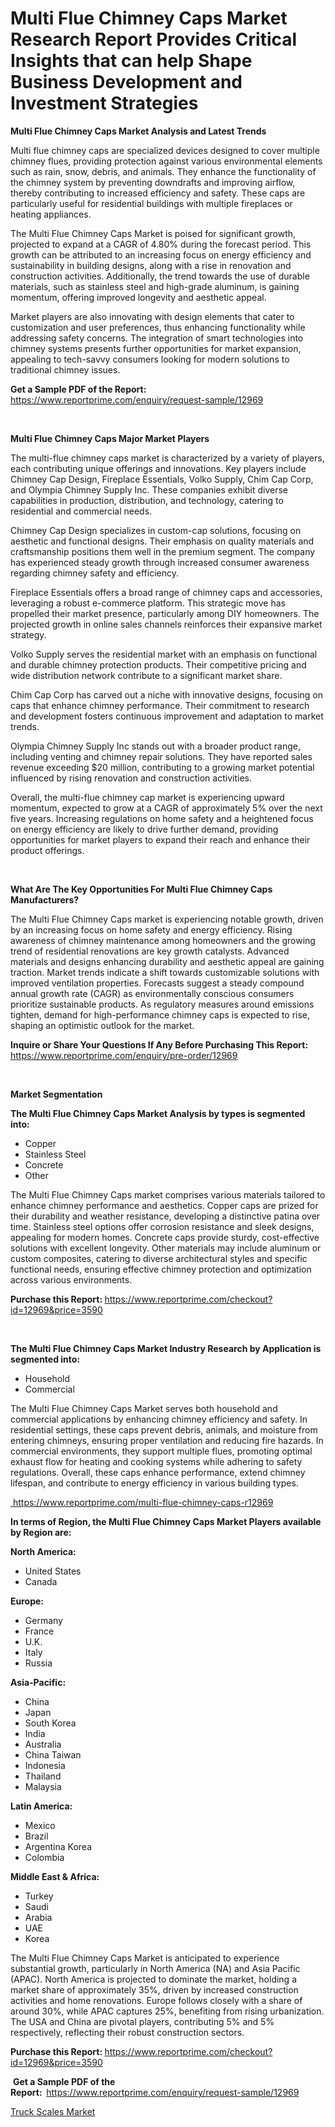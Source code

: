 <p><h1>Multi Flue Chimney Caps Market Research Report Provides Critical Insights that can help Shape Business Development and Investment Strategies</h1></p><p><strong>Multi Flue Chimney Caps Market Analysis and Latest Trends</strong></p>
<p><p>Multi flue chimney caps are specialized devices designed to cover multiple chimney flues, providing protection against various environmental elements such as rain, snow, debris, and animals. They enhance the functionality of the chimney system by preventing downdrafts and improving airflow, thereby contributing to increased efficiency and safety. These caps are particularly useful for residential buildings with multiple fireplaces or heating appliances.</p><p>The Multi Flue Chimney Caps Market is poised for significant growth, projected to expand at a CAGR of 4.80% during the forecast period. This growth can be attributed to an increasing focus on energy efficiency and sustainability in building designs, along with a rise in renovation and construction activities. Additionally, the trend towards the use of durable materials, such as stainless steel and high-grade aluminum, is gaining momentum, offering improved longevity and aesthetic appeal. </p><p>Market players are also innovating with design elements that cater to customization and user preferences, thus enhancing functionality while addressing safety concerns. The integration of smart technologies into chimney systems presents further opportunities for market expansion, appealing to tech-savvy consumers looking for modern solutions to traditional chimney issues.</p></p>
<p><strong>Get a Sample PDF of the Report:&nbsp;</strong> <a href="https://www.reportprime.com/enquiry/request-sample/12969?utm_campaign=2934&utm_medium=2&utm_source=Github&utm_content=ia&utm_term=19032025&utm_id=multi-flue-chimney-caps">https://www.reportprime.com/enquiry/request-sample/12969</a></p>
<p>&nbsp;</p>
<p><strong>Multi Flue Chimney Caps Major Market Players</strong></p>
<p><p>The multi-flue chimney caps market is characterized by a variety of players, each contributing unique offerings and innovations. Key players include Chimney Cap Design, Fireplace Essentials, Volko Supply, Chim Cap Corp, and Olympia Chimney Supply Inc. These companies exhibit diverse capabilities in production, distribution, and technology, catering to residential and commercial needs.</p><p>Chimney Cap Design specializes in custom-cap solutions, focusing on aesthetic and functional designs. Their emphasis on quality materials and craftsmanship positions them well in the premium segment. The company has experienced steady growth through increased consumer awareness regarding chimney safety and efficiency.</p><p>Fireplace Essentials offers a broad range of chimney caps and accessories, leveraging a robust e-commerce platform. This strategic move has propelled their market presence, particularly among DIY homeowners. The projected growth in online sales channels reinforces their expansive market strategy.</p><p>Volko Supply serves the residential market with an emphasis on functional and durable chimney protection products. Their competitive pricing and wide distribution network contribute to a significant market share.</p><p>Chim Cap Corp has carved out a niche with innovative designs, focusing on caps that enhance chimney performance. Their commitment to research and development fosters continuous improvement and adaptation to market trends.</p><p>Olympia Chimney Supply Inc stands out with a broader product range, including venting and chimney repair solutions. They have reported sales revenue exceeding $20 million, contributing to a growing market potential influenced by rising renovation and construction activities.</p><p>Overall, the multi-flue chimney cap market is experiencing upward momentum, expected to grow at a CAGR of approximately 5% over the next five years. Increasing regulations on home safety and a heightened focus on energy efficiency are likely to drive further demand, providing opportunities for market players to expand their reach and enhance their product offerings.</p></p>
<p>&nbsp;</p>
<p><strong>What Are The Key Opportunities For Multi Flue Chimney Caps Manufacturers?</strong></p>
<p><p>The Multi Flue Chimney Caps market is experiencing notable growth, driven by an increasing focus on home safety and energy efficiency. Rising awareness of chimney maintenance among homeowners and the growing trend of residential renovations are key growth catalysts. Advanced materials and designs enhancing durability and aesthetic appeal are gaining traction. Market trends indicate a shift towards customizable solutions with improved ventilation properties. Forecasts suggest a steady compound annual growth rate (CAGR) as environmentally conscious consumers prioritize sustainable products. As regulatory measures around emissions tighten, demand for high-performance chimney caps is expected to rise, shaping an optimistic outlook for the market.</p></p>
<p><strong>Inquire or Share Your Questions If Any Before Purchasing This Report:</strong> <a href="https://www.reportprime.com/enquiry/pre-order/12969?utm_campaign=2934&utm_medium=2&utm_source=Github&utm_content=ia&utm_term=19032025&utm_id=multi-flue-chimney-caps">https://www.reportprime.com/enquiry/pre-order/12969</a></p>
<p>&nbsp;</p>
<p><strong>Market Segmentation</strong></p>
<p><strong>The Multi Flue Chimney Caps Market Analysis by types is segmented into:</strong></p>
<p><ul><li>Copper</li><li>Stainless Steel</li><li>Concrete</li><li>Other</li></ul></p>
<p><p>The Multi Flue Chimney Caps market comprises various materials tailored to enhance chimney performance and aesthetics. Copper caps are prized for their durability and weather resistance, developing a distinctive patina over time. Stainless steel options offer corrosion resistance and sleek designs, appealing for modern homes. Concrete caps provide sturdy, cost-effective solutions with excellent longevity. Other materials may include aluminum or custom composites, catering to diverse architectural styles and specific functional needs, ensuring effective chimney protection and optimization across various environments.</p></p>
<p><strong>Purchase this Report:&nbsp;</strong><a href="https://www.reportprime.com/checkout?id=12969&price=3590&utm_campaign=2934&utm_medium=2&utm_source=Github&utm_content=ia&utm_term=19032025&utm_id=multi-flue-chimney-caps">https://www.reportprime.com/checkout?id=12969&price=3590</a></p>
<p>&nbsp;</p>
<p><strong>The Multi Flue Chimney Caps Market Industry Research by Application is segmented into:</strong></p>
<p><ul><li>Household</li><li>Commercial</li></ul></p>
<p><p>The Multi Flue Chimney Caps Market serves both household and commercial applications by enhancing chimney efficiency and safety. In residential settings, these caps prevent debris, animals, and moisture from entering chimneys, ensuring proper ventilation and reducing fire hazards. In commercial environments, they support multiple flues, promoting optimal exhaust flow for heating and cooking systems while adhering to safety regulations. Overall, these caps enhance performance, extend chimney lifespan, and contribute to energy efficiency in various building types.</p></p>
<p><a href="https://www.reportprime.com/multi-flue-chimney-caps-r12969?utm_campaign=2934&utm_medium=2&utm_source=Github&utm_content=ia&utm_term=19032025&utm_id=multi-flue-chimney-caps">&nbsp;https://www.reportprime.com/multi-flue-chimney-caps-r12969</a></p>
<p><strong>In terms of Region, the Multi Flue Chimney Caps Market Players available by Region are:</strong></p>
<p>
    <p> <strong> North America: </strong>
        <ul>
            <li>United States</li>
            <li>Canada</li>
        </ul>
        </p> 
    <p> <strong> Europe: </strong>
        <ul>
            <li>Germany</li>
            <li>France</li>
            <li>U.K.</li>
            <li>Italy</li>
            <li>Russia</li>
        </ul>
        </p> 
    <p> <strong> Asia-Pacific: </strong>
        <ul>
            <li>China</li>
            <li>Japan</li>
            <li>South Korea</li>
            <li>India</li>
            <li>Australia</li>
            <li>China Taiwan</li>
            <li>Indonesia</li>
            <li>Thailand</li>
            <li>Malaysia</li>
        </ul>
        </p> 
    <p> <strong> Latin America: </strong>
        <ul>
            <li>Mexico</li>
            <li>Brazil</li>
            <li>Argentina Korea</li>
            <li>Colombia</li>
        </ul>
        </p> 
    <p> <strong> Middle East & Africa: </strong>
        <ul>
            <li>Turkey</li>
            <li>Saudi</li>
            <li>Arabia</li>
            <li>UAE</li>
            <li>Korea</li>
        </ul>
    </p>
    </p>
<p><p>The Multi Flue Chimney Caps Market is anticipated to experience substantial growth, particularly in North America (NA) and Asia Pacific (APAC). North America is projected to dominate the market, holding a market share of approximately 35%, driven by increased construction activities and home renovations. Europe follows closely with a share of around 30%, while APAC captures 25%, benefiting from rising urbanization. The USA and China are pivotal players, contributing 5% and 5% respectively, reflecting their robust construction sectors.</p></p>
<p><strong>Purchase this Report: </strong><a href="https://www.reportprime.com/checkout?id=12969&price=3590&utm_campaign=2934&utm_medium=2&utm_source=Github&utm_content=ia&utm_term=19032025&utm_id=multi-flue-chimney-caps">https://www.reportprime.com/checkout?id=12969&price=3590</a></p>
<p>&nbsp;<strong>Get a Sample PDF of the Report:&nbsp;&nbsp;</strong><a href="https://www.reportprime.com/enquiry/request-sample/12969?utm_campaign=2934&utm_medium=2&utm_source=Github&utm_content=ia&utm_term=19032025&utm_id=multi-flue-chimney-caps">https://www.reportprime.com/enquiry/request-sample/12969</a></p>
<p><strong></strong></p>
<p><p><a href="https://github.com/MariaWashington76/Market-Research-Report-List-2/blob/main/truck-scales-market.md?utm_campaign=2934&utm_medium=2&utm_source=Github&utm_content=ia&utm_term=19032025&utm_id=multi-flue-chimney-caps">Truck Scales Market</a></p></p>
